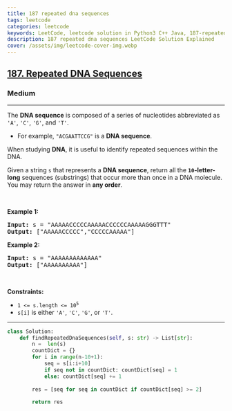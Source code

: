 ```yaml
---
title: 187 repeated dna sequences
tags: leetcode
categories: leetcode
keywords: LeetCode, leetcode solution in Python3 C++ Java, 187-repeated-dna-sequences solution
description: 187 repeated dna sequences LeetCode Solution Explained
cover: /assets/img/leetcode-cover-img.webp
---
```





<h2><a href="https://leetcode.com/problems/repeated-dna-sequences/">187. Repeated DNA Sequences</a></h2><h3>Medium</h3><hr><div><p>The <strong>DNA sequence</strong> is composed of a series of nucleotides abbreviated as <code>'A'</code>, <code>'C'</code>, <code>'G'</code>, and <code>'T'</code>.</p>

<ul>
	<li>For example, <code>"ACGAATTCCG"</code> is a <strong>DNA sequence</strong>.</li>
</ul>

<p>When studying <strong>DNA</strong>, it is useful to identify repeated sequences within the DNA.</p>

<p>Given a string <code>s</code> that represents a <strong>DNA sequence</strong>, return all the <strong><code>10</code>-letter-long</strong> sequences (substrings) that occur more than once in a DNA molecule. You may return the answer in <strong>any order</strong>.</p>

<p>&nbsp;</p>
<p><strong>Example 1:</strong></p>
<pre><strong>Input:</strong> s = "AAAAACCCCCAAAAACCCCCCAAAAAGGGTTT"
<strong>Output:</strong> ["AAAAACCCCC","CCCCCAAAAA"]
</pre><p><strong>Example 2:</strong></p>
<pre><strong>Input:</strong> s = "AAAAAAAAAAAAA"
<strong>Output:</strong> ["AAAAAAAAAA"]
</pre>
<p>&nbsp;</p>
<p><strong>Constraints:</strong></p>

<ul>
	<li><code>1 &lt;= s.length &lt;= 10<sup>5</sup></code></li>
	<li><code>s[i]</code> is either <code>'A'</code>, <code>'C'</code>, <code>'G'</code>, or <code>'T'</code>.</li>
</ul>
</div>

---




```python
class Solution:
    def findRepeatedDnaSequences(self, s: str) -> List[str]:
        n =  len(s)
        countDict = {}
        for i in range(n-10+1):
            seq = s[i:i+10]
            if seq not in countDict: countDict[seq] = 1
            else: countDict[seq] += 1
        
        res = [seq for seq in countDict if countDict[seq] >= 2]
        
        return res
```

